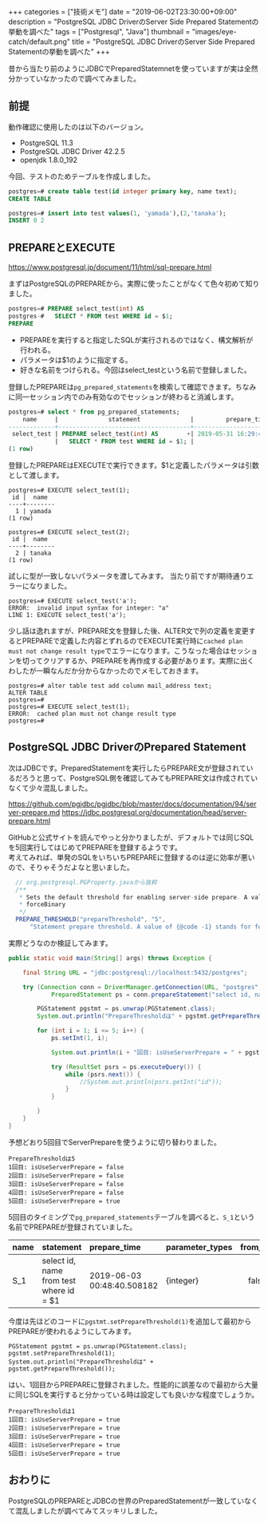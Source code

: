 +++
categories = ["技術メモ"]
date = "2019-06-02T23:30:00+09:00"
description = "PostgreSQL JDBC DriverのServer Side Prepared Statementの挙動を調べた"
tags = ["Postgresql", "Java"]
thumbnail = "images/eye-catch/default.png"
title = "PostgreSQL JDBC DriverのServer Side Prepared Statementの挙動を調べた"
+++

昔から当たり前のようにJDBCでPreparedStatemnetを使っていますが実は全然分かっていなかったので調べてみました。

## 前提

動作確認に使用したのは以下のバージョン。

- PostgreSQL 11.3
- PostgreSQL JDBC Driver 42.2.5
- openjdk 1.8.0_192

今回、テストのためテーブルを作成しました。

```sql
postgres=# create table test(id integer primary key, name text);
CREATE TABLE

postgres=# insert into test values(1, 'yamada'),(2,'tanaka');
INSERT 0 2
```

## PREPAREとEXECUTE

https://www.postgresql.jp/document/11/html/sql-prepare.html

まずはPostgreSQLのPREPAREから。実際に使ったことがなくて色々初めて知りました。

```sql
postgres=# PREPARE select_test(int) AS
postgres-#   SELECT * FROM test WHERE id = $1;
PREPARE
```

- PREPAREを実行すると指定したSQLが実行されるのではなく、構文解析が行われる。
- パラメータは$1のように指定する。
- 好きな名前をつけられる。今回はselect_testという名前で登録しました。

登録したPREPAREは`pg_prepared_statements`を検索して確認できます。ちなみに同一セッション内でのみ有効なのでセッションが終わると消滅します。

```sql
postgres=# select * from pg_prepared_statements;
    name     |              statement              |         prepare_time          | parameter_types | from_sql
-------------+-------------------------------------+-------------------------------+-----------------+----------
 select_test | PREPARE select_test(int) AS        +| 2019-05-31 16:29:47.580902+00 | {integer}       | t
             |   SELECT * FROM test WHERE id = $1; |                               |                 |
(1 row)
```

登録したPREPAREはEXECUTEで実行できます。$1と定義したパラメータは引数として渡します。

```
postgres=# EXECUTE select_test(1);
 id |  name
----+--------
  1 | yamada
(1 row)

postgres=# EXECUTE select_test(2);
 id |  name
----+--------
  2 | tanaka
(1 row)
```

試しに型が一致しないパラメータを渡してみます。
当たり前ですが期待通りエラーになりました。

```
postgres=# EXECUTE select_test('a');
ERROR:  invalid input syntax for integer: "a"
LINE 1: EXECUTE select_test('a');
```

少し話は逸れますが、PREPARE文を登録した後、ALTER文で列の定義を変更するとPREPAREで定義した内容とずれるのでEXECUTE実行時に`cached plan must not change result type`でエラーになります。こうなった場合はセッションを切ってクリアするか、PREPAREを再作成する必要があります。実際に出くわしたが一瞬なんだか分からなかったのでメモしておきます。

```
postgres=# alter table test add column mail_address text;
ALTER TABLE
postgres=#
postgres=# EXECUTE select_test(1);
ERROR:  cached plan must not change result type
postgres=#
``` 

## PostgreSQL JDBC DriverのPrepared Statement

次はJDBCです。PreparedStatementを実行したらPREPARE文が登録されているだろうと思って、PostgreSQL側を確認してみてもPREPARE文は作成されていなくて少々混乱しました。

https://github.com/pgjdbc/pgjdbc/blob/master/docs/documentation/94/server-prepare.md
https://jdbc.postgresql.org/documentation/head/server-prepare.html

GitHubと公式サイトを読んでやっと分かりましたが、デフォルトでは同じSQLを5回実行してはじめてPREPAREを登録するようです。  
考えてみれば、単発のSQLをいちいちPREPAREに登録するのは逆に効率が悪いので、そりゃそうだよなと思いました。

```java
  // org.postgresql.PGProperty.javaから抜粋
  /**
   * Sets the default threshold for enabling server-side prepare. A value of {@code -1} stands for
   * forceBinary
   */
  PREPARE_THRESHOLD("prepareThreshold", "5",
      "Statement prepare threshold. A value of {@code -1} stands for forceBinary"),
```

実際どうなのか検証してみます。

```java
public static void main(String[] args) throws Exception {

    final String URL = "jdbc:postgresql://localhost:5432/postgres";

    try (Connection conn = DriverManager.getConnection(URL, "postgres", "");
            PreparedStatement ps = conn.prepareStatement("select id, name from test where id = ?")) {

        PGStatement pgstmt = ps.unwrap(PGStatement.class);
        System.out.println("PrepareThresholdは" + pgstmt.getPrepareThreshold());

        for (int i = 1; i <= 5; i++) {
            ps.setInt(1, i);

            System.out.println(i + "回目: isUseServerPrepare = " + pgstmt.isUseServerPrepare());

            try (ResultSet psrs = ps.executeQuery()) {
                while (psrs.next()) {
                    //System.out.println(psrs.getInt("id"));
                }
            }

        }
    }
}
```

予想どおり5回目でServerPrepareを使うように切り替わりました。

```
PrepareThresholdは5
1回目: isUseServerPrepare = false
2回目: isUseServerPrepare = false
3回目: isUseServerPrepare = false
4回目: isUseServerPrepare = false
5回目: isUseServerPrepare = true
```

5回目のタイミングで`pg_prepared_statements`テーブルを調べると、`S_1`という名前でPREPAREが登録されていました。

|name|statement                              |prepare_time              |parameter_types|from_sql|
|:---|:--------------------------------------|:-------------------------|:--------------|:------:|
|S_1 |select id, name from test where id = $1|2019-06-03 00:48:40.508182|{integer}      |false   |

今度は先ほどのコードに`pgstmt.setPrepareThreshold(1)`を追加して最初からPREPAREが使われるようにしてみます。

```
PGStatement pgstmt = ps.unwrap(PGStatement.class);
pgstmt.setPrepareThreshold(1);
System.out.println("PrepareThresholdは" + pgstmt.getPrepareThreshold());
```

はい、1回目からPREPAREに登録されました。性能的に誤差なので最初から大量に同じSQLを実行すると分かっている時は設定しても良いかな程度でしょうか。

```
PrepareThresholdは1
1回目: isUseServerPrepare = true
2回目: isUseServerPrepare = true
3回目: isUseServerPrepare = true
4回目: isUseServerPrepare = true
5回目: isUseServerPrepare = true
```

## おわりに

PostgreSQLのPREPAREとJDBCの世界のPreparedStatementが一致していなくて混乱しましたが調べてみてスッキリしました。
